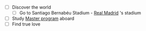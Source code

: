 - [ ] Discover the world
	- [ ] Go to Santiago Bernabéu Stadium - [Real Madrid](Real%20Madrid.md) 's stadium
- [ ] Study [Master program](Research.md) aboard
- [ ] Find true love